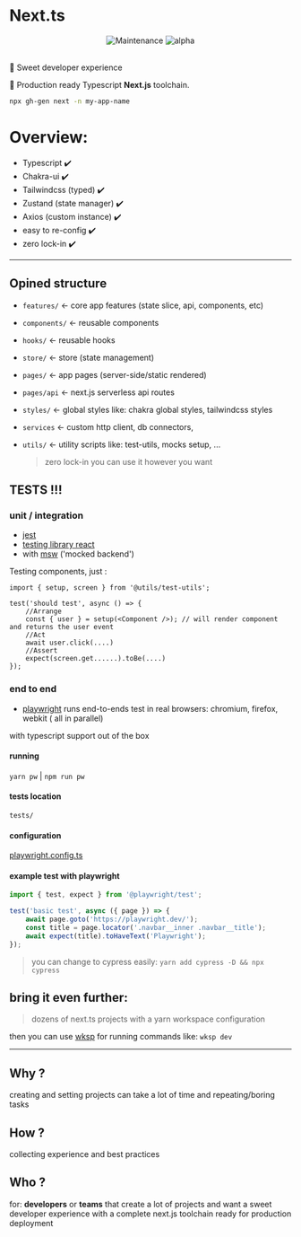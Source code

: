 # Next.ts

<div align="center">
<img alt="Maintenance" src="https://img.shields.io/maintenance/yes/2023">
<img alt="alpha" src="https://img.shields.io/badge/alpha---?&color=blue">
<!-- [<img alt="GitHub Workflow Status" src="https://img.shields.io/github/workflow/status/Andrew-Colman/next.ts/Node.js%20CI">](../../actions) -->

</div>
<br>

🍬 Sweet developer experience

🚀 Production ready Typescript **Next.js** toolchain.

```sh
npx gh-gen next -n my-app-name
```

# Overview:

-   Typescript ✔️
-   Chakra-ui ✔️
-   Tailwindcss (typed) ✔️
-   Zustand (state manager) ✔️
-   Axios (custom instance) ✔️
-   easy to re-config ✔️
-   zero lock-in ✔️

<!-- # Summary

1.  [Path aliases / structure](#opined-structure)
2.  [On demand feature generation](#on-demand-feature-generation)
3.  [everything typed (ts)]()
4.  [Real world Example](#real-world-example)
5.  [tests: jest, testing library, end-to-end](#tests) -->

---

## Opined structure

-   `features/` <- core app features (state slice, api, components, etc)
-   `components/` <- reusable components
-   `hooks/` <- reusable hooks
-   `store/` <- store (state management)
-   `pages/` <- app pages (server-side/static rendered)
-   `pages/api` <- next.js serverless api routes
-   `styles/` <- global styles like: chakra global styles, tailwindcss styles
-   `services` <- custom http client, db connectors,
-   `utils/` <- utility scripts like: test-utils, mocks setup, ...

    > zero lock-in you can use it however you want

<!-- ## On demand feature generation:

reaxi

reaxi can generate everything that apps needs

-   components `reaxi component`
-   hooks `reaxi hook`
-   app features `reaxi feature`

read more about reaxi here

## Real world example:

-   ...

> add your example here: [read more](./) -->

## TESTS !!!

### unit / integration

-   [jest](https://jestjs.io/)
-   [testing library react](https://testing-library.com/docs/react-testing-library/intro/)
-   with [msw](https://mswjs.io/) ('mocked backend')

Testing components, just :

```tsx
import { setup, screen } from '@utils/test-utils';

test('should test', async () => {
    //Arrange
    const { user } = setup(<Component />); // will render component and returns the user event
    //Act
    await user.click(....)
    //Assert
    expect(screen.get......).toBe(....)
});
```

### end to end

-   [playwright](https://playwright.dev/docs/why-playwright) runs end-to-ends test in real browsers: chromium, firefox, webkit ( all in parallel)

with typescript support out of the box

#### running

`yarn pw` | `npm run pw`

#### tests location

`tests/`

#### configuration

[playwright.config.ts](./playwright.config.ts)

#### example test with playwright

```ts
import { test, expect } from '@playwright/test';

test('basic test', async ({ page }) => {
    await page.goto('https://playwright.dev/');
    const title = page.locator('.navbar__inner .navbar__title');
    await expect(title).toHaveText('Playwright');
});
```

> you can change to cypress easily: `yarn add cypress -D && npx cypress`

## bring it even further:

> dozens of next.ts projects with a yarn workspace configuration

then you can use [wksp](https://github.com/Andrew-Colman/wksp) for running commands like: `wksp dev`

---

## Why ?

creating and setting projects can take a lot of time and repeating/boring tasks

## How ?

collecting experience and best practices

## Who ?

for: **developers** or **teams** that create a lot of projects and want a sweet developer experience with a complete next.js toolchain ready for production deployment
